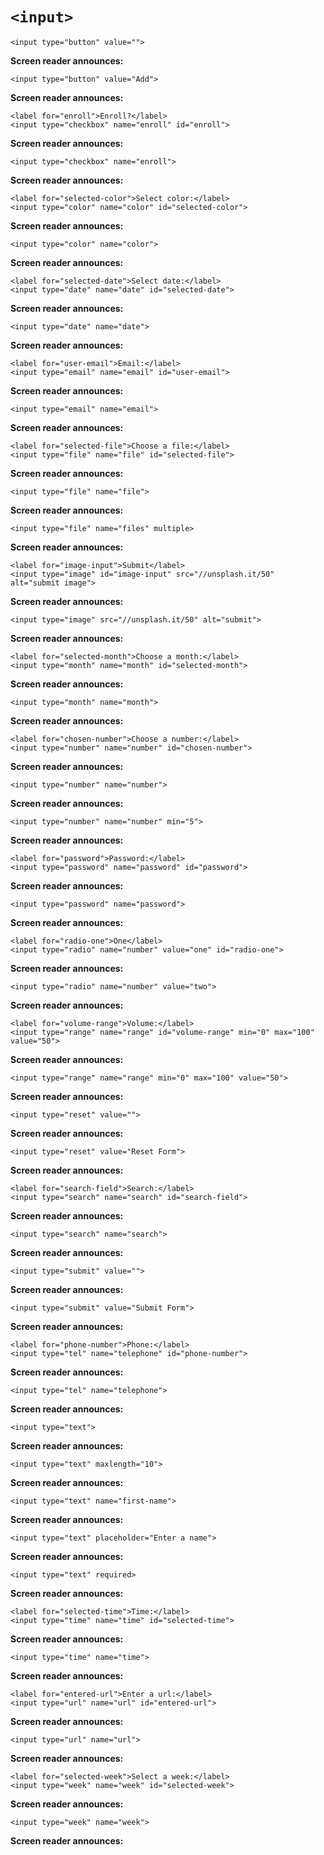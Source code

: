 # `<input>`

    <input type="button" value="">

**Screen reader announces:**

    <input type="button" value="Add">

**Screen reader announces:**

    <label for="enroll">Enroll?</label>
    <input type="checkbox" name="enroll" id="enroll">

**Screen reader announces:**

    <input type="checkbox" name="enroll">

**Screen reader announces:**

    <label for="selected-color">Select color:</label>
    <input type="color" name="color" id="selected-color">

**Screen reader announces:**

    <input type="color" name="color">

**Screen reader announces:**

    <label for="selected-date">Select date:</label>
    <input type="date" name="date" id="selected-date">

**Screen reader announces:**

    <input type="date" name="date">

**Screen reader announces:**

    <label for="user-email">Email:</label>
    <input type="email" name="email" id="user-email">

**Screen reader announces:**

    <input type="email" name="email">

**Screen reader announces:**

    <label for="selected-file">Choose a file:</label>
    <input type="file" name="file" id="selected-file">

**Screen reader announces:**

    <input type="file" name="file">

**Screen reader announces:**

    <input type="file" name="files" multiple>

**Screen reader announces:**

    <label for="image-input">Submit</label>
    <input type="image" id="image-input" src="//unsplash.it/50" alt="submit image">

**Screen reader announces:**

    <input type="image" src="//unsplash.it/50" alt="submit">

**Screen reader announces:**

    <label for="selected-month">Choose a month:</label>
    <input type="month" name="month" id="selected-month">

**Screen reader announces:**

    <input type="month" name="month">

**Screen reader announces:**

    <label for="chosen-number">Choose a number:</label>
    <input type="number" name="number" id="chosen-number">

**Screen reader announces:**

    <input type="number" name="number">

**Screen reader announces:**

    <input type="number" name="number" min="5">

**Screen reader announces:**

    <label for="password">Password:</label>
    <input type="password" name="password" id="password">

**Screen reader announces:**

    <input type="password" name="password">

**Screen reader announces:**

    <label for="radio-one">One</label>
    <input type="radio" name="number" value="one" id="radio-one">

**Screen reader announces:**

    <input type="radio" name="number" value="two">

**Screen reader announces:**

    <label for="volume-range">Volume:</label>
    <input type="range" name="range" id="volume-range" min="0" max="100" value="50">

**Screen reader announces:**

    <input type="range" name="range" min="0" max="100" value="50">

**Screen reader announces:**

    <input type="reset" value="">

**Screen reader announces:**

    <input type="reset" value="Reset Form">

**Screen reader announces:**

    <label for="search-field">Search:</label>
    <input type="search" name="search" id="search-field">

**Screen reader announces:**

    <input type="search" name="search">

**Screen reader announces:**

    <input type="submit" value="">

**Screen reader announces:**

    <input type="submit" value="Submit Form">

**Screen reader announces:**

    <label for="phone-number">Phone:</label>
    <input type="tel" name="telephone" id="phone-number">

**Screen reader announces:**

    <input type="tel" name="telephone">

**Screen reader announces:**

    <input type="text">

**Screen reader announces:**

    <input type="text" maxlength="10">

**Screen reader announces:**

    <input type="text" name="first-name">

**Screen reader announces:**

    <input type="text" placeholder="Enter a name">

**Screen reader announces:**

    <input type="text" required>

**Screen reader announces:**

    <label for="selected-time">Time:</label>
    <input type="time" name="time" id="selected-time">

**Screen reader announces:**

    <input type="time" name="time">

**Screen reader announces:**

    <label for="entered-url">Enter a url:</label>
    <input type="url" name="url" id="entered-url">

**Screen reader announces:**

    <input type="url" name="url">

**Screen reader announces:**

    <label for="selected-week">Select a week:</label>
    <input type="week" name="week" id="selected-week">

**Screen reader announces:**

    <input type="week" name="week">

**Screen reader announces:**
